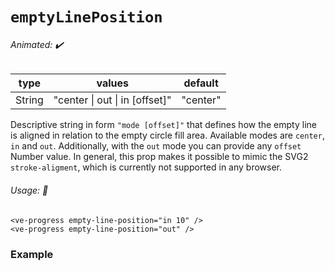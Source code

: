 # `emptyLinePosition`

###### Animated: ✔️

| type   | values                         | default  |
| ------ | ------------------------------ | -------- |
| String | "center \| out \| in [offset]" | "center" |

Descriptive string in form `"mode [offset]"` that defines how the empty line is aligned in relation to the empty circle fill area.
Available modes are `center`, `in` and `out`. Additionally, with the `out` mode you can provide any `offset` Number value.
In general, this prop makes it possible to mimic the SVG2 `stroke-aligment`, which is currently not supported in any browser.

###### Usage: 📜

```vue
<ve-progress empty-line-position="in 10" />
<ve-progress empty-line-position="out" />
```

### Example

<EmptyLinePosition>
<template #code="{ data }">
<CodeGroup>
<CodeGroupItem >

```vue:no-v-pre
<template>
  <ve-progress
    :progress="{{data.progress}}"
    empty-color-fill="#265cff"
    :empty-thickness="30"
    empty-color="rgba(230, 233, 240, 0.1)"
    empty-line-position="{{ data.mode }}{{ data.offset}}"
  />
</template>
```

</CodeGroupItem>
</CodeGroup>
</template>
</EmptyLinePosition>
